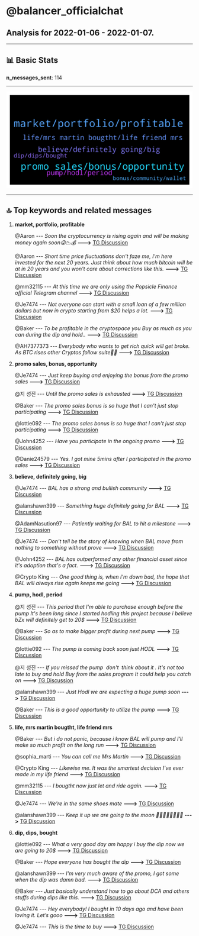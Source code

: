 # **@balancer_officialchat**
 ## Analysis for **2022-01-06** - **2022-01-07**.

---

## 📊 **Basic Stats**

**n_messages_sent**: 114

---
![wordcloud](balancer_officialchat_1Days_wordcloud.png)

---


## 🔝 **Top keywords and related messages**

1. **market, portfolio, profitable**

    @Aaron --- *Soon the cryptocurrency is rising again and will be making money again soon😜📉💰* **--->** [TG Discussion](https://t.me/balancer_officialchat/17700)

    @Aaron --- *Short time price fluctuations don't faze me, I'm here invested for the next 20 years. Just think about how much bitcoin will be at in 20 years and you won't care about corrections like this.* **--->** [TG Discussion](https://t.me/balancer_officialchat/17747)

    @mm32115 --- *At this time we are only using the Popsicle Finance official Telegram channel* **--->** [TG Discussion](https://t.me/balancer_officialchat/17733)

    @Je7474 --- *Not everyone can start with a small loan of a few million dollars but now in crypto starting from $20 helps a lot.* **--->** [TG Discussion](https://t.me/balancer_officialchat/17761)

    @Baker --- *To be profitable in the cryptospace you Buy as much as you can during the dip and hold..* **--->** [TG Discussion](https://t.me/balancer_officialchat/17756)

    @AH7377373 --- *Everybody who wants to get rich quick will get broke.  As BTC rises other Cryptos follow suite🚀🚀* **--->** [TG Discussion](https://t.me/balancer_officialchat/17651)

2. **promo sales, bonus, opportunity**

    @Je7474 --- *Just keep buying and enjoying the bonus from the promo sales* **--->** [TG Discussion](https://t.me/balancer_officialchat/17731)

    @지 성진 --- *Until the promo sales is exhausted* **--->** [TG Discussion](https://t.me/balancer_officialchat/17734)

    @Baker --- *The promo sales bonus is so huge that I can't just stop participating* **--->** [TG Discussion](https://t.me/balancer_officialchat/17623)

    @lottie092 --- *The promo sales bonus is so huge that I can't just stop participating* **--->** [TG Discussion](https://t.me/balancer_officialchat/17611)

    @John4252 --- *Have you participate in the ongoing promo* **--->** [TG Discussion](https://t.me/balancer_officialchat/17782)

    @Danie24579 --- *Yes. I got mine 5mins after I participated in the promo sales* **--->** [TG Discussion](https://t.me/balancer_officialchat/17737)

3. **believe, definitely going, big**

    @Je7474 --- *BAL has a strong and bullish community* **--->** [TG Discussion](https://t.me/balancer_officialchat/17743)

    @alanshawn399 --- *Something huge definitely going for BAL* **--->** [TG Discussion](https://t.me/balancer_officialchat/17696)

    @AdamNasution97 --- *Patiently waiting for BAL to hit a milestone* **--->** [TG Discussion](https://t.me/balancer_officialchat/17693)

    @Je7474 --- *Don't tell be the story of knowing when BAL move from nothing to something without prove* **--->** [TG Discussion](https://t.me/balancer_officialchat/17668)

    @John4252 --- *BAL has outperformed any other financial asset since it's adoption that's a fact.* **--->** [TG Discussion](https://t.me/balancer_officialchat/17661)

    @Crypto King --- *One good thing is, when I'm down bad, the hope that BAL will always rise again keeps me going* **--->** [TG Discussion](https://t.me/balancer_officialchat/17657)

4. **pump, hodl, period**

    @지 성진 --- *This period that I'm able to purchase enough before the pump  It's been long since I started hodling this project because i believe bZx will definitely get to 20$* **--->** [TG Discussion](https://t.me/balancer_officialchat/17767)

    @Baker --- *So as to make bigger profit during next pump* **--->** [TG Discussion](https://t.me/balancer_officialchat/17688)

    @lottie092 --- *The pump is coming back soon just HODL* **--->** [TG Discussion](https://t.me/balancer_officialchat/17682)

    @지 성진 --- *If you missed the pump  don't  think about it . It's not too late to buy and hold Buy from the sales program  It could help you catch on* **--->** [TG Discussion](https://t.me/balancer_officialchat/17663)

    @alanshawn399 --- *Just Hodl we are expecting a huge pump soon* **--->** [TG Discussion](https://t.me/balancer_officialchat/17622)

    @Baker --- *This is a good opportunity to utilize the pump* **--->** [TG Discussion](https://t.me/balancer_officialchat/17793)

5. **life, mrs martin bougtht, life friend mrs**

    @Baker --- *But i do not panic, because i know BAL will pump and I'll make so much profit on the long run* **--->** [TG Discussion](https://t.me/balancer_officialchat/17718)

    @sophia_marti --- *You can call me Mrs Martin* **--->** [TG Discussion](https://t.me/balancer_officialchat/17780)

    @Crypto King --- *Likewise me. It was the smartest decision I've ever made in my life friend* **--->** [TG Discussion](https://t.me/balancer_officialchat/17795)

    @mm32115 --- *I bougtht now just let and ride again.* **--->** [TG Discussion](https://t.me/balancer_officialchat/17773)

    @Je7474 --- *We're in the same shoes mate* **--->** [TG Discussion](https://t.me/balancer_officialchat/17719)

    @alanshawn399 --- *Keep it up we are going to the moon 🚀🚀🚀🚀🚀🚀🚀🚀* **--->** [TG Discussion](https://t.me/balancer_officialchat/17654)

6. **dip, dips, bought**

    @lottie092 --- *What a very good day am happy i buy the dip now we are going to 20$* **--->** [TG Discussion](https://t.me/balancer_officialchat/17771)

    @Baker --- *Hope everyone has bought the dip* **--->** [TG Discussion](https://t.me/balancer_officialchat/17729)

    @alanshawn399 --- *I'm very much aware of the promo, I got some when the dip was damn bad.* **--->** [TG Discussion](https://t.me/balancer_officialchat/17711)

    @Baker --- *Just basically understand how to go about DCA and others stuffs during dips like this.* **--->** [TG Discussion](https://t.me/balancer_officialchat/17687)

    @Je7474 --- *Hey everybody! I bought in 10 days ago and have been loving it. Let’s gooo* **--->** [TG Discussion](https://t.me/balancer_officialchat/17648)

    @Je7474 --- *This is the time to buy* **--->** [TG Discussion](https://t.me/balancer_officialchat/17742)

